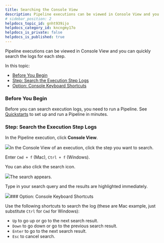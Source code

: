 ```yaml
---
title: Searching the Console View
description: Pipeline executions can be viewed in Console View and you can quickly search the logs for each step.
# sidebar_position: 2
helpdocs_topic_id: gnht939ijo
helpdocs_category_id: kncngmy17o
helpdocs_is_private: false
helpdocs_is_published: true
---
```


Pipeline executions can be viewed in Console View and you can quickly search the logs for each step.

In this topic:

* [Before You Begin](https://ngdocs.harness.io/article/gnht939ijo-searching-the-console-view#before_you_begin)
* [Step: Search the Execution Step Logs](https://ngdocs.harness.io/article/gnht939ijo-searching-the-console-view#step_search_the_execution_step_logs)
* [Option: Console Keyboard Shortcuts](https://ngdocs.harness.io/article/gnht939ijo-searching-the-console-view#option_console_keyboard_shortcuts)

### Before You Begin

Before you can search execution logs, you need to run a Pipeline. See [Quickstarts](/article/u8lgzsi7b3-quickstarts) to set up and run a Pipeline in minutes.

### Step: Search the Execution Step Logs

In the Pipeline execution, click **Console View**.

![](https://files.helpdocs.io/i5nl071jo5/articles/gnht939ijo/1626891037111/clean-shot-2021-07-21-at-11-10-11.png)In the Console View of an execution, click the step you want to search.

Enter `Cmd + f` (Mac), `Ctrl + f` (Windows).

You can also click the search icon.

![](https://files.helpdocs.io/i5nl071jo5/articles/gnht939ijo/1626890539917/clean-shot-2021-07-21-at-11-01-56.png)The search appears.

Type in your search query and the results are highlighted immediately.

![](https://files.helpdocs.io/i5nl071jo5/articles/gnht939ijo/1626890933565/clean-shot-2021-07-21-at-11-08-33.png)### Option: Console Keyboard Shortcuts

Use the following shortcuts to search the log (these are Mac example, just substitute `Ctrl` for `Cmd` for Windows):

* `Up` to go up or go to the next search result.
* `Down` to go down or go to the previous search result.
* `Enter` to go to the next search result.
* `Esc` to cancel search.

